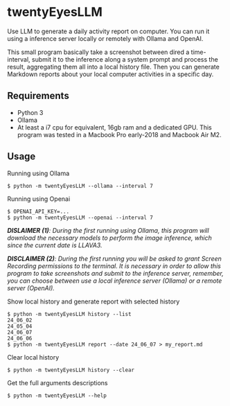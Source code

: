 # twentyEyesLLM

Use LLM to generate a daily activity report on computer. You can run it using a inference server locally or remotely with Ollama and OpenAI. 

This small program basically take a screenshot between dired a time-interval, submit it to the inference along a system prompt and process the result, aggregating them all into a local history file. Then you can generate Markdown reports about your local computer activities in a specific day.

## Requirements
- Python 3
- Ollama
- At least a i7 cpu for equivalent, 16gb ram and a dedicated GPU. This program was tested in a Macbook Pro early-2018 and Macbook Air M2.

## Usage
Running using Ollama
```console
$ python -m twentyEyesLLM --ollama --interval 7
```

Running using Openai
```console
$ OPENAI_API_KEY=...
$ python -m twentyEyesLLM --openai --interval 7
```

_**DISLAIMER (1)**: During the first running using Ollama, this program will download the necessary models to perform the image inference, which since the current date is LLAVA3._


_**DISCLAIMER (2)**: During the first running you will be asked to grant Screen Recording permissions to the terminal. It is necessary in order to allow this program to take screenshots and submit to the inference server, remember, you can choose between use a local inference server (Ollama) or a remote server (OpenAI)._ 

Show local history and generate report with selected history
```console
$ python -m twentyEyesLLM history --list
24_06_02
24_05_04
24_06_07
24_06_06
$ python -m twentyEyesLLM report --date 24_06_07 > my_report.md
```

Clear local history
```console
$ python -m twentyEyesLLM history --clear
```

Get the full arguments descriptions
```console
$ python -m twentyEyesLLM --help
```

